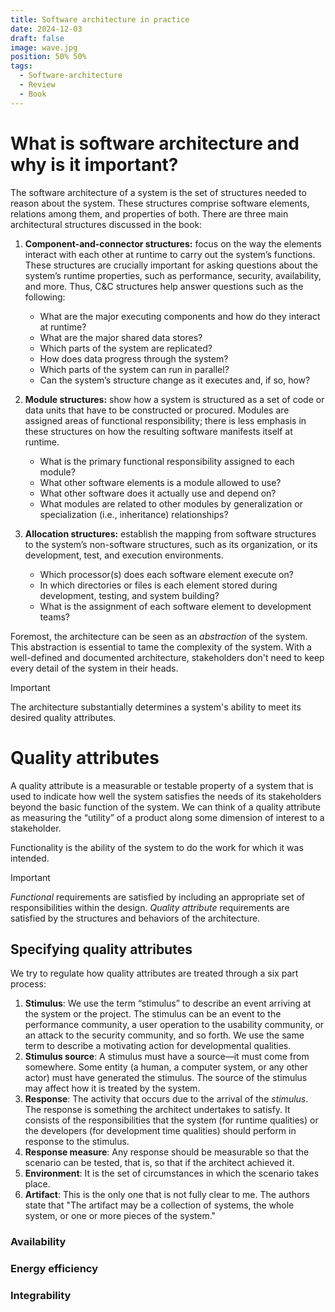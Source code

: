 ```yaml
---
title: Software architecture in practice
date: 2024-12-03
draft: false
image: wave.jpg
position: 50% 50%
tags:
  - Software-architecture
  - Review
  - Book
---
```


# What is software architecture and why is it important?

The software architecture of a system is the set of structures needed to reason about the system. These structures comprise software elements, relations among them, and properties of both. There are three main architectural structures discussed in the book:

1. **Component-and-connector structures:** focus on the way the elements interact with each other at runtime to carry out the system’s functions. These structures are crucially important for asking questions about the system’s runtime properties, such as performance, security, availability, and more. Thus, C&C structures help answer questions such as the following:  
	- What are the major executing components and how do they interact at runtime? 
	- What are the major shared data stores?
	- Which parts of the system are replicated? 
	- How does data progress through the system? 
	- Which parts of the system can run in parallel? 
	- Can the system’s structure change as it executes and, if so, how?

2. **Module structures:** show how a system is structured as a set of code or data units that have to be constructed or procured. Modules are assigned areas of functional responsibility; there is less emphasis in these structures on how the resulting software manifests itself at runtime. 
	- What is the primary functional responsibility assigned to each module? 
	- What other software elements is a module allowed to use? 
	- What other software does it actually use and depend on? 
	- What modules are related to other modules by generalization or specialization (i.e., inheritance) relationships?

3. **Allocation structures:** establish the mapping from software structures to the system’s non-software structures, such as its organization, or its development, test, and execution environments. 
	- Which processor(s) does each software element execute on? 
	- In which directories or files is each element stored during development, testing, and system building? 
	- What is the assignment of each software element to development teams?

Foremost, the architecture can be seen as an *abstraction* of the system. This abstraction is essential to tame the complexity of the system. With a well-defined and documented architecture, stakeholders don't need to keep every detail of the system in their heads.

> [!important]
> The architecture substantially determines a system's ability to meet its desired quality attributes. 

# Quality attributes

A quality attribute is a measurable or testable property of a system that is used to indicate how well the system satisfies the needs of its stakeholders beyond the basic function of the system. We can think of a quality attribute as measuring the “utility” of a product along some dimension of interest to a stakeholder.

Functionality is the ability of the system to do the work for which it was intended.

> [!Important] 
> *Functional* requirements are satisfied by including an appropriate set of responsibilities within the design. *Quality attribute* requirements are satisfied by the structures and behaviors of the architecture.

## Specifying quality attributes

We try to regulate how quality attributes are treated through a six part process:

1. **Stimulus**: We use the term “stimulus” to describe an event arriving at the system or the project. The stimulus can be an event to the performance community, a user operation to the usability community, or an attack to the security community, and so forth. We use the same term to describe a motivating action for developmental qualities. 
2. **Stimulus source**: A stimulus must have a source—it must come from somewhere. Some entity (a human, a computer system, or any other actor) must have generated the stimulus. The source of the stimulus may affect how it is treated by the system. 
3. **Response**: The activity that occurs due to the arrival of the *stimulus*. The response is something the architect undertakes to satisfy. It consists of the responsibilities that the system (for runtime qualities) or the developers (for development time qualities) should perform in response to the stimulus.
4. **Response measure**: Any response should be measurable so that the scenario can be tested, that is, so that if the architect achieved it.
5. **Environment**: It is the set of circumstances in which the scenario takes place.
6. **Artifact**: This is the only one that is not fully clear to me. The authors state that "The artifact may be a collection of systems, the whole system, or one or more pieces of the system."

### Availability

### Energy efficiency

### Integrability
